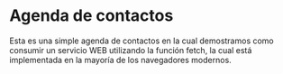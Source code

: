 # Agenda de contactos

Esta es una simple agenda de contactos en la cual demostramos como consumir un servicio WEB utilizando la función fetch, la cual está implementada en la mayoría de los navegadores modernos.
